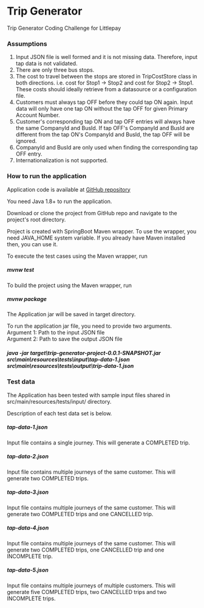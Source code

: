 # Trip Generator
Trip Generator Coding Challenge for Littlepay

### Assumptions
1. Input JSON file is well formed and it is not missing data. Therefore, input tap data is not validated.
2. There are only three bus stops. 
3. The cost to travel between the stops are stored in TripCostStore class in both directions. i.e. cost for Stop1 -> Stop2 and cost for Stop2 -> Stop1. These costs should ideally retrieve from a datasource or a configuration file.
4. Customers must always tap OFF before they could tap ON again. Input data will only have one tap ON without the tap OFF for given Primary Account Number.
5. Customer's corresponding tap ON and tap OFF entries will always have the same CompanyId and BusId. If tap OFF's CompanyId and BusId are different from the tap ON's CompanyId and BusId, the tap OFF will be ignored.
6. CompanyId and BusId are only used when finding the corresponding tap OFF entry.
7. Internationalization is not supported.

### How to run the application
Application code is available at [GitHub repository](https://github.com/gihrlk/trip-generator)

You need Java 1.8+ to run the application.

Download or clone the project from GitHub repo and navigate to the project's root directory.

Project is created with SpringBoot Maven wrapper. To use the wrapper, you need JAVA_HOME system variable. If you already have Maven installed then, you can use it.

To execute the test cases using the Maven wrapper, run
##### mvnw test

To build the project using the Maven wrapper, run
##### mvnw package

The Application jar will be saved in target directory.

To run the application jar file, you need to provide two arguments.<br>
Argument 1: Path to the input JSON file<br>
Argument 2: Path to save the output JSON file
##### java -jar target\trip-generator-project-0.0.1-SNAPSHOT.jar src\main\resources\tests\input\tap-data-1.json src\main\resources\tests\output\trip-data-1.json

### Test data
The Application has been tested with sample input files shared in src/main/resources/tests/input/ directory.

Description of each test data set is below.

##### tap-data-1.json
Input file contains a single journey. This will generate a COMPLETED trip.
##### tap-data-2.json
Input file contains multiple journeys of the same customer. This will generate two COMPLETED trips.
##### tap-data-3.json
Input file contains multiple journeys of the same customer. This will generate two COMPLETED trips and one CANCELLED trip.
##### tap-data-4.json
Input file contains multiple journeys of the same customer. This will generate two COMPLETED trips, one CANCELLED trip and one INCOMPLETE trip.
##### tap-data-5.json
Input file contains multiple journeys of multiple customers. This will generate five COMPLETED trips, two CANCELLED trips and two INCOMPLETE trips.
